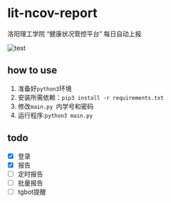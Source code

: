 # lit-ncov-report
洛阳理工学院 “健康状况管控平台” 每日自动上报

![test](https://raw.githubusercontent.com/icepie/lit-ncov-report/master/docs/run.png) 
## how to use
1. 准备好`python3`环境
2. 安装所需依赖：`pip3 install -r requirements.txt`
3. 修改`main.py `内学号和密码
4. 运行程序:`python3 main.py`
## todo
- [x] 登录
- [x] 报告
- [ ] 定时报告
- [ ] 批量报告
- [ ] tgbot提醒
